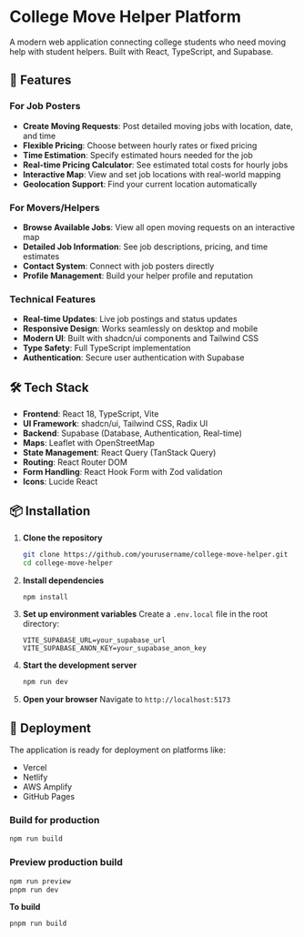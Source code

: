 # College Move Helper Platform

A modern web application connecting college students who need moving help with student helpers. Built with React, TypeScript, and Supabase.

## 🚀 Features

### For Job Posters
- **Create Moving Requests**: Post detailed moving jobs with location, date, and time
- **Flexible Pricing**: Choose between hourly rates or fixed pricing
- **Time Estimation**: Specify estimated hours needed for the job
- **Real-time Pricing Calculator**: See estimated total costs for hourly jobs
- **Interactive Map**: View and set job locations with real-world mapping
- **Geolocation Support**: Find your current location automatically

### For Movers/Helpers
- **Browse Available Jobs**: View all open moving requests on an interactive map
- **Detailed Job Information**: See job descriptions, pricing, and time estimates
- **Contact System**: Connect with job posters directly
- **Profile Management**: Build your helper profile and reputation

### Technical Features
- **Real-time Updates**: Live job postings and status updates
- **Responsive Design**: Works seamlessly on desktop and mobile
- **Modern UI**: Built with shadcn/ui components and Tailwind CSS
- **Type Safety**: Full TypeScript implementation
- **Authentication**: Secure user authentication with Supabase

## 🛠️ Tech Stack

- **Frontend**: React 18, TypeScript, Vite
- **UI Framework**: shadcn/ui, Tailwind CSS, Radix UI
- **Backend**: Supabase (Database, Authentication, Real-time)
- **Maps**: Leaflet with OpenStreetMap
- **State Management**: React Query (TanStack Query)
- **Routing**: React Router DOM
- **Form Handling**: React Hook Form with Zod validation
- **Icons**: Lucide React

## 📦 Installation

1. **Clone the repository**
   ```bash
   git clone https://github.com/yourusername/college-move-helper.git
   cd college-move-helper
   ```

2. **Install dependencies**
   ```bash
   npm install
   ```

3. **Set up environment variables**
   Create a `.env.local` file in the root directory:
   ```env
   VITE_SUPABASE_URL=your_supabase_url
   VITE_SUPABASE_ANON_KEY=your_supabase_anon_key
   ```

4. **Start the development server**
   ```bash
   npm run dev
   ```

5. **Open your browser**
   Navigate to `http://localhost:5173`

## 🚀 Deployment

The application is ready for deployment on platforms like:
- Vercel
- Netlify
- AWS Amplify
- GitHub Pages

### Build for production
```bash
npm run build
```

### Preview production build
```bash
npm run preview
pnpm run dev
```

**To build**

```shell
pnpm run build
```
